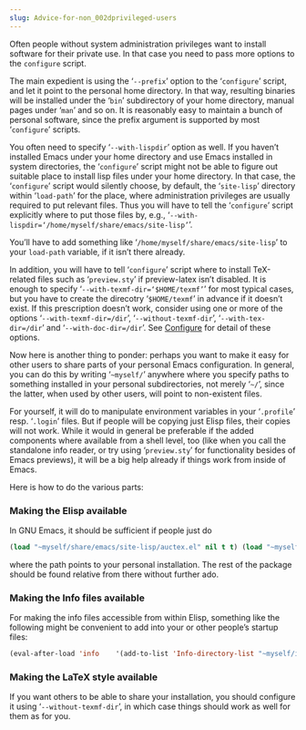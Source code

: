 ```yaml
---
slug: Advice-for-non_002dprivileged-users
---
```


Often people without system administration privileges want to install software for their private use. In that case you need to pass more options to the `configure` script.

The main expedient is using the ‘`--prefix`’ option to the ‘`configure`’ script, and let it point to the personal home directory. In that way, resulting binaries will be installed under the ‘`bin`’ subdirectory of your home directory, manual pages under ‘`man`’ and so on. It is reasonably easy to maintain a bunch of personal software, since the prefix argument is supported by most ‘`configure`’ scripts.

You often need to specify ‘`--with-lispdir`’ option as well. If you haven’t installed Emacs under your home directory and use Emacs installed in system directories, the ‘`configure`’ script might not be able to figure out suitable place to install lisp files under your home directory. In that case, the ‘`configure`’ script would silently choose, by default, the ‘`site-lisp`’ directory within ‘`load-path`’ for the place, where administration privileges are usually required to put relevant files. Thus you will have to tell the ‘`configure`’ script explicitly where to put those files by, e.g., ‘`--with-lispdir=‘/home/myself/share/emacs/site-lisp’`’.

You’ll have to add something like ‘`/home/myself/share/emacs/site-lisp`’ to your `load-path` variable, if it isn’t there already.

In addition, you will have to tell ‘`configure`’ script where to install TeX-related files such as ‘`preview.sty`’ if preview-latex isn’t disabled. It is enough to specify ‘`--with-texmf-dir=‘$HOME/texmf’`’ for most typical cases, but you have to create the direcotry ‘`$HOME/texmf`’ in advance if it doesn’t exist. If this prescription doesn’t work, consider using one or more of the options ‘`--with-texmf-dir=/dir`’, ‘`--without-texmf-dir`’, ‘`--with-tex-dir=/dir`’ and ‘`--with-doc-dir=/dir`’. See [Configure](/docs/auctex/Configure) for detail of these options.

Now here is another thing to ponder: perhaps you want to make it easy for other users to share parts of your personal Emacs configuration. In general, you can do this by writing ‘`~myself/`’ anywhere where you specify paths to something installed in your personal subdirectories, not merely ‘`~/`’, since the latter, when used by other users, will point to non-existent files.

For yourself, it will do to manipulate environment variables in your ‘`.profile`’ resp. ‘`.login`’ files. But if people will be copying just Elisp files, their copies will not work. While it would in general be preferable if the added components where available from a shell level, too (like when you call the standalone info reader, or try using ‘`preview.sty`’ for functionality besides of Emacs previews), it will be a big help already if things work from inside of Emacs.

Here is how to do the various parts:

### Making the Elisp available

In GNU Emacs, it should be sufficient if people just do

```lisp
(load "~myself/share/emacs/site-lisp/auctex.el" nil t t) (load "~myself/share/emacs/site-lisp/preview-latex.el" nil t t) 
```

where the path points to your personal installation. The rest of the package should be found relative from there without further ado.

### Making the Info files available

For making the info files accessible from within Elisp, something like the following might be convenient to add into your or other people’s startup files:

```lisp
(eval-after-load 'info    '(add-to-list 'Info-directory-list "~myself/info")) 
```

### Making the LaTeX style available

If you want others to be able to share your installation, you should configure it using ‘`--without-texmf-dir`’, in which case things should work as well for them as for you.
